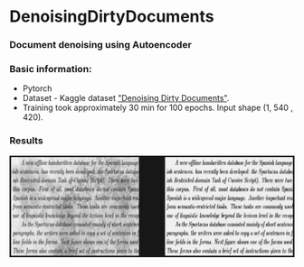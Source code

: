 # DenoisingDirtyDocuments
### Document denoising using Autoencoder

### Basic information:
- Pytorch
- Dataset - Kaggle dataset ["Denoising Dirty Documents"](https://www.kaggle.com/c/denoising-dirty-documents).
- Training took approximately 30 min for 100 epochs. Input shape (1, 540 , 420).

### Results
<img src="static/res.jpg"/>